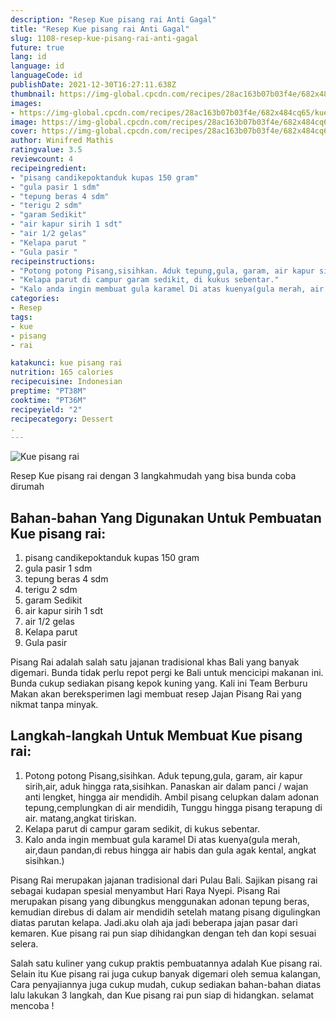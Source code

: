 ```yaml
---
description: "Resep Kue pisang rai Anti Gagal"
title: "Resep Kue pisang rai Anti Gagal"
slug: 1108-resep-kue-pisang-rai-anti-gagal
future: true
lang: id
language: id
languageCode: id
publishDate: 2021-12-30T16:27:11.638Z 
thumbnail: https://img-global.cpcdn.com/recipes/28ac163b07b03f4e/682x484cq65/kue-pisang-rai-foto-resep-utama.png
images:
- https://img-global.cpcdn.com/recipes/28ac163b07b03f4e/682x484cq65/kue-pisang-rai-foto-resep-utama.png
image: https://img-global.cpcdn.com/recipes/28ac163b07b03f4e/682x484cq65/kue-pisang-rai-foto-resep-utama.png
cover: https://img-global.cpcdn.com/recipes/28ac163b07b03f4e/682x484cq65/kue-pisang-rai-foto-resep-utama.png
author: Winifred Mathis
ratingvalue: 3.5
reviewcount: 4
recipeingredient:
- "pisang candikepoktanduk kupas 150 gram"
- "gula pasir 1 sdm"
- "tepung beras 4 sdm"
- "terigu 2 sdm"
- "garam Sedikit"
- "air kapur sirih 1 sdt"
- "air 1/2 gelas"
- "Kelapa parut "
- "Gula pasir "
recipeinstructions:
- "Potong potong Pisang,sisihkan. Aduk tepung,gula, garam, air kapur sirih,air, aduk hingga rata,sisihkan. Panaskan air dalam panci / wajan anti lengket, hingga air mendidih. Ambil pisang celupkan dalam adonan tepung,cemplungkan di air mendidih, Tunggu hingga pisang terapung di air. matang,angkat tiriskan."
- "Kelapa parut di campur garam sedikit, di kukus sebentar."
- "Kalo anda ingin membuat gula karamel Di atas kuenya(gula merah, air,daun pandan,di rebus hingga air habis dan gula agak kental, angkat sisihkan.)"
categories:
- Resep
tags:
- kue
- pisang
- rai

katakunci: kue pisang rai 
nutrition: 165 calories
recipecuisine: Indonesian
preptime: "PT38M"
cooktime: "PT36M"
recipeyield: "2"
recipecategory: Dessert
. 
---
```



![Kue pisang rai](https://img-global.cpcdn.com/recipes/28ac163b07b03f4e/682x484cq65/kue-pisang-rai-foto-resep-utama.png)

Resep Kue pisang rai    dengan 3 langkahmudah yang bisa bunda coba dirumah

<!--inarticleads1-->

## Bahan-bahan Yang Digunakan Untuk Pembuatan Kue pisang rai:

1. pisang candikepoktanduk kupas 150 gram
1. gula pasir 1 sdm
1. tepung beras 4 sdm
1. terigu 2 sdm
1. garam Sedikit
1. air kapur sirih 1 sdt
1. air 1/2 gelas
1. Kelapa parut 
1. Gula pasir 

Pisang Rai adalah salah satu jajanan tradisional khas Bali yang banyak digemari. Bunda tidak perlu repot pergi ke Bali untuk mencicipi makanan ini. Bunda cukup sediakan pisang kepok kuning yang. Kali ini Team Berburu Makan akan bereksperimen lagi membuat resep Jajan Pisang Rai yang nikmat tanpa minyak. 

<!--inarticleads2-->

## Langkah-langkah Untuk Membuat Kue pisang rai:

1. Potong potong Pisang,sisihkan. Aduk tepung,gula, garam, air kapur sirih,air, aduk hingga rata,sisihkan. Panaskan air dalam panci / wajan anti lengket, hingga air mendidih. Ambil pisang celupkan dalam adonan tepung,cemplungkan di air mendidih, Tunggu hingga pisang terapung di air. matang,angkat tiriskan.
1. Kelapa parut di campur garam sedikit, di kukus sebentar.
1. Kalo anda ingin membuat gula karamel Di atas kuenya(gula merah, air,daun pandan,di rebus hingga air habis dan gula agak kental, angkat sisihkan.)


Pisang Rai merupakan jajanan tradisional dari Pulau Bali. Sajikan pisang rai sebagai kudapan spesial menyambut Hari Raya Nyepi. Pisang Rai merupakan pisang yang dibungkus menggunakan adonan tepung beras, kemudian direbus di dalam air mendidih setelah matang pisang digulingkan diatas parutan kelapa. Jadi.aku olah aja jadi beberapa jajan pasar dari kemaren. Kue pisang rai pun siap dihidangkan dengan teh dan kopi sesuai selera. 

Salah satu kuliner yang cukup praktis pembuatannya adalah  Kue pisang rai. Selain itu  Kue pisang rai  juga cukup banyak digemari oleh semua kalangan, Cara penyajiannya juga cukup mudah, cukup sediakan bahan-bahan diatas lalu lakukan 3 langkah, dan  Kue pisang rai  pun siap di hidangkan. selamat mencoba !
